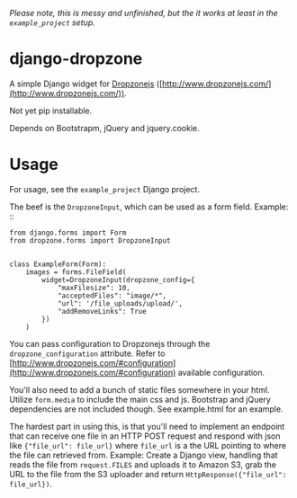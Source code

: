 *Please note, this is messy and unfinished, but the it works at least in the `example_project` setup.*

django-dropzone
=========================================

A simple Django widget for [Dropzonejs](http://www.dropzonejs.com/) ([http://www.dropzonejs.com/](http://www.dropzonejs.com/)).

Not yet pip installable.

Depends on Bootstrapm, jQuery and jquery.cookie.


Usage
=====


For usage, see the `example_project` Django project.

The beef is the `DropzoneInput`, which can be used as a form field. Example:
::

    from django.forms import Form
    from dropzone.forms import DropzoneInput
    
    
    class ExampleForm(Form):
        images = forms.FileField(
            widget=DropzoneInput(dropzone_config={
                "maxFilesize": 10,
                "acceptedFiles": "image/*",
                "url": '/file_uploads/upload/',
                "addRemoveLinks": True
            })
        )

You can pass configuration to Dropzonejs through the `dropzone_configuration` attribute. Refer to [http://www.dropzonejs.com/#configuration](http://www.dropzonejs.com/#configuration) available configuration.

You'll also need to add a bunch of static files somewhere in your html. Utilize `form.media` to include the main css and js. Bootstrap and jQuery dependencies are not included though. See example.html for an example.

The hardest part in using this, is that you'll need to implement an endpoint that can receive one file in an HTTP POST request and respond with json like `{"file_url": file_url}` where `file_url` is a the URL pointing to where the file can retrieved from.
Example: Create a Django view, handling that reads the file from `request.FILES` and uploads it to Amazon S3, grab the URL to the file from the S3 uploader and return `HttpResponse({"file_url": file_url})`.
